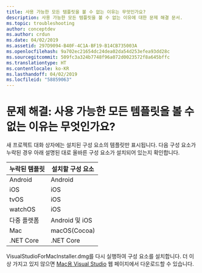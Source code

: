 ```yaml
---
title: 사용 가능한 모든 템플릿을 볼 수 없는 이유는 무엇인가요?
description: 사용 가능한 모든 템플릿을 볼 수 없는 이유에 대한 문제 해결 문서.
ms.topic: troubleshooting
author: conceptdev
ms.author: crdun
ms.date: 04/02/2019
ms.assetid: 297D9094-B40F-4C1A-BF19-B14CB735003A
ms.openlocfilehash: 9a702ec21654dc24dea02da54d253efea93dd28c
ms.sourcegitcommit: 509fc3a324b7748f96a072d0023572f8a645bffc
ms.translationtype: HT
ms.contentlocale: ko-KR
ms.lasthandoff: 04/02/2019
ms.locfileid: "58859063"
---
```

# <a name="troubleshooting-why-can-i-not-see-all-available-templates"></a>문제 해결: 사용 가능한 모든 템플릿을 볼 수 없는 이유는 무엇인가요?

새 프로젝트 대화 상자에는 설치된 구성 요소의 템플릿만 표시됩니다. 다음 구성 요소가 누락된 경우 아래 설명된 대로 올바른 구성 요소가 설치되어 있는지 확인합니다.


|누락된 템플릿  |설치할 구성 요소  |
|---------|---------|
|Android     |Android        |
|iOS     |iOS         |
|tvOS     |iOS         |
|watchOS     |iOS         |
|다중 플랫폼     |Android 및 iOS         |
|Mac     |macOS(Cocoa)         |
|.NET Core     |.NET Core         |

VisualStudioForMacInstaller.dmg를 다시 실행하여 구성 요소를 설치합니다. 더 이상 가지고 있지 않으면 [Mac용 Visual Studio](https://aka.ms/vsmac) 웹 페이지에서 다운로드할 수 있습니다.